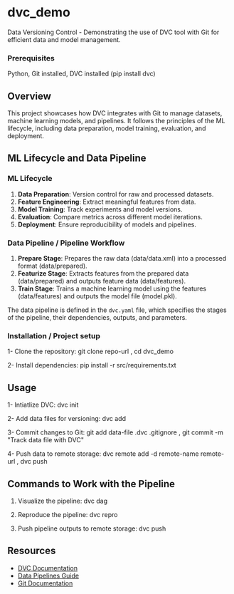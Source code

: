 # dvc_demo

Data Versioning Control - Demonstrating the use of DVC tool with Git for efficient data and model management.

### Prerequisites

Python,
Git installed,
DVC installed (pip install dvc)

## Overview

This project showcases how DVC integrates with Git to manage datasets, machine learning models, and pipelines. It follows the principles of the ML lifecycle, including data preparation, model training, evaluation, and deployment.

## ML Lifecycle and Data Pipeline

### ML Lifecycle

1. **Data Preparation**: Version control for raw and processed datasets.
2. **Feature Engineering**: Extract meaningful features from data.
3. **Model Training**: Track experiments and model versions.
4. **Evaluation**: Compare metrics across different model iterations.
5. **Deployment**: Ensure reproducibility of models and pipelines.

### Data Pipeline / Pipeline Workflow

1. **Prepare Stage**: Prepares the raw data (data/data.xml) into a processed format (data/prepared).
2. **Featurize Stage**: Extracts features from the prepared data (data/prepared) and outputs feature data (data/features).
3. **Train Stage**: Trains a machine learning model using the features (data/features) and outputs the model file (model.pkl).

The data pipeline is defined in the `dvc.yaml` file, which specifies the stages of the pipeline, their dependencies, outputs, and parameters.

### Installation / Project setup

1- Clone the repository:
git clone repo-url ,
cd dvc_demo

2- Install dependencies:
pip install -r src/requirements.txt

## Usage

1- Intiatlize DVC:
dvc init

2- Add data files for versioning:
dvc add <data-file>

3- Commit changes to Git:
git add data-file .dvc .gitignore ,
git commit -m "Track data file with DVC"

4- Push data to remote storage:
dvc remote add -d remote-name remote-url ,
dvc push

## Commands to Work with the Pipeline

1. Visualize the pipeline:
   dvc dag

2. Reproduce the pipeline:
   dvc repro

3. Push pipeline outputs to remote storage:
   dvc push

## Resources

- [DVC Documentation](https://dvc.org/doc)
- [Data Pipelines Guide](https://dvc.org/doc/start/data-pipelines/data-pipelines)
- [Git Documentation](https://git-scm.com/doc)
